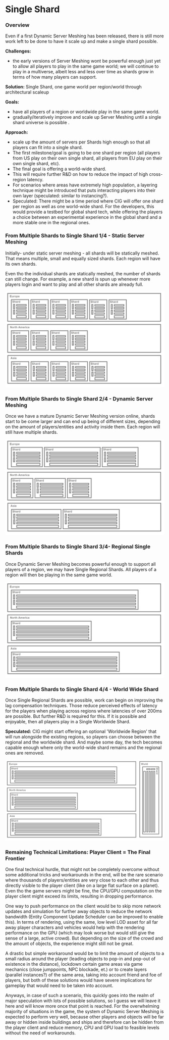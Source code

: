 # Single Shard
### Overview
Even if a first Dynamic Server Meshing has been released, there is still more work left to be done to have it scale up and make a single shard possible.

__Challenges:__

* the early versions of Server Meshing wont be powerful enough just yet to allow all players to play in the same game world; we will continue to play in a multiverse, albeit less and less over time as shards grow in terms of how many players can support.

__Solution:__ Single Shard, one game world per region/world through architectural scaleup

__Goals:__

* have all players of a region or worldwide play in the same game world.
* gradually/iteratively improve and scale up Server Meshing until a single shard universe is possible .

__Approach:__

* scale up the amount of servers per Shards high enough so that all players can fit into a single shard.
* The first milestone/goal is going to be one shard per region (all players from US play on their own single shard, all players from EU play on their own single shard, etc).
* The final goal is offering a world-wide shard.
* This will require further R&D on how to reduce the impact of high cross-region latency.
* For scenarios where areas have extremely high population, a layering technique might be introduced that puts interacting players into their own layer (speculated: similar to instancing?).
* Speculated: There might be a time period where CIG will offer one shard per region as well as one world-wide shard. For the developers, this would provide a testbed for global shard tech, while offering the players a choice between an experimental experience in the global shard and a more stable one in the regional ones.
### From Multiple Shards to Single Shard 1/4 - Static Server Meshing
Initially- under static server meshing - all shards will be statically meshed. That means multiple, small and equally sized shards. Each region will have its own shards.

Even tho the individual shards are statically meshed, the number of shards can still change. For example, a new shard is spun up whenever more players login and want to play and all other shards are already full.

![Image](/images/single_shard/image-01.png)
### From Multiple Shards to Single Shard 2/4 - Dynamic Server Meshing
Once we have a mature Dynamic Server Meshing version online, shards start to be come larger and can end up being of different sizes, depending on the amount of players/entities and activity inside them. Each region will still have multiple shards.

![Image](/images/single_shard/image-02.png)
### From Multiple Shards to Single Shard 3/4- Regional Single Shards
Once Dynamic Server Meshing becomes powerful enough to support all players of a region, we may have Single Regional Shards. All players of a region will then be playing in the same game world.

![Image](/images/single_shard/image-03.png)
### From Multiple Shards to Single Shard 4/4 - World Wide Shard
Once Single Regional Shards are possible, work can begin on improving the lag compensation techniques. Those reduce perceived effects of latency for the players when playing across regions where latencies of over 200ms are possible. But further R&D is required for this. If it is possible and enjoyable, then all players play in a Single Worldwide Shard.

__Speculated:__ CIG might start offering an optional 'Worldwide Region' that will run alongside the existing regions, so players can choose between the regional and the worldwide shard. And maybe some day, the tech becomes capable enough where only the world-wide shard remains and the regional ones are removed.

![Image](/images/single_shard/image-04.png)
### Remaining Technical Limitations: Player Client = The Final Frontier
One final technical hurdle, that might not be completely overcome without some additional tricks and workarounds in the end, will be the rare scenario where thousands of players/entities are very close to each other and thus directly visible to the player client (like on a large flat surface on a planet). Even tho the game servers might be fine, the CPU/GPU computation on the player client might exceed its limits, resulting in dropping performance.

One way to push performance on the client would be to skip more network updates and simulation for further away objects to reduce the network bandwidth (Entity Component Update Scheduler can be improved to enable this). In terms of rendering, using the same, low level LOD asset for all far away player characters and vehicles would help with the rendering performance on the GPU (which may look worse but would still give the sense of a large, active crowd). But depending on the size of the crowd and the amount of objects, the experience might still not be great.

A drastic but simple workaround would be to limit the amount of objects to a small radius around the player (leading objects to pop-in and pop-out of existence in the distance), lockdown certain game areas via game mechanics (close jumppoints, NPC blockade, et.) or to create layers (parallel instances?) of the same area, taking into account friend and foe of players, but both of these solutions would have severe implications for gameplay that would need to be taken into account.

Anyways, in case of such a scenario, this quickly goes into the realm of major speculation with lots of possible solutions, so I guess we will leave it here and will know more once that point is reached. For the overwhelming majority of situations in the game, the system of Dynamic Server Meshing is expected to perform very well, because other players and objects will be far away or hidden inside buildings and ships and therefore can be hidden from the player client and reduce memory, CPU and GPU load to feasible levels without the need of workarounds.

